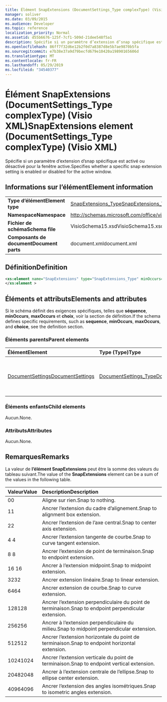 ```yaml
---
title: Élément SnapExtensions (DocumentSettings_Type complexType) (Visio XML)
manager: soliver
ms.date: 03/09/2015
ms.audience: Developer
ms.topic: reference
localization_priority: Normal
ms.assetid: d55b6676-125f-7cf1-509d-21dee548f5a1
description: Spécifie si un paramètre d’extension d’snap spécifique est activé ou désactivé pour la fenêtre active.
ms.openlocfilehash: 86ff7f32d6e12b2f0d7a8387d8e5b7ae9870b5fa
ms.sourcegitcommit: e7b38e37a9d79becfd679e10420a19890165606d
ms.translationtype: MT
ms.contentlocale: fr-FR
ms.lasthandoff: 05/29/2019
ms.locfileid: "34540377"
---
```

# <a name="snapextensions-element-documentsettings_type-complextype-visio-xml"></a><span data-ttu-id="9a18f-103">Élément SnapExtensions (DocumentSettings_Type complexType) (Visio XML)</span><span class="sxs-lookup"><span data-stu-id="9a18f-103">SnapExtensions element (DocumentSettings_Type complexType) (Visio XML)</span></span>

<span data-ttu-id="9a18f-104">Spécifie si un paramètre d’extension d’snap spécifique est activé ou désactivé pour la fenêtre active.</span><span class="sxs-lookup"><span data-stu-id="9a18f-104">Specifies whether a specific snap extension setting is enabled or disabled for the active window.</span></span> 
  
## <a name="element-information"></a><span data-ttu-id="9a18f-105">Informations sur l’élément</span><span class="sxs-lookup"><span data-stu-id="9a18f-105">Element information</span></span>

|||
|:-----|:-----|
|<span data-ttu-id="9a18f-106">**Type d’élément**</span><span class="sxs-lookup"><span data-stu-id="9a18f-106">**Element type**</span></span> <br/> |[<span data-ttu-id="9a18f-107">SnapExtensions_Type</span><span class="sxs-lookup"><span data-stu-id="9a18f-107">SnapExtensions_Type</span></span>](snapextensions_type-complextypevisio-xml.md) <br/> |
|<span data-ttu-id="9a18f-108">**Namespace**</span><span class="sxs-lookup"><span data-stu-id="9a18f-108">**Namespace**</span></span> <br/> |http://schemas.microsoft.com/office/visio/2012/main  <br/> |
|<span data-ttu-id="9a18f-109">**Fichier de schéma**</span><span class="sxs-lookup"><span data-stu-id="9a18f-109">**Schema file**</span></span> <br/> |<span data-ttu-id="9a18f-110">VisioSchema15.xsd</span><span class="sxs-lookup"><span data-stu-id="9a18f-110">VisioSchema15.xsd</span></span>  <br/> |
|<span data-ttu-id="9a18f-111">**Composants de document**</span><span class="sxs-lookup"><span data-stu-id="9a18f-111">**Document parts**</span></span> <br/> |<span data-ttu-id="9a18f-112">document.xml</span><span class="sxs-lookup"><span data-stu-id="9a18f-112">document.xml</span></span>  <br/> |
   
## <a name="definition"></a><span data-ttu-id="9a18f-113">Définition</span><span class="sxs-lookup"><span data-stu-id="9a18f-113">Definition</span></span>

```XML
<xs:element name="SnapExtensions" type="SnapExtensions_Type" minOccurs="0" maxOccurs="1" >
</xs:element >
```

## <a name="elements-and-attributes"></a><span data-ttu-id="9a18f-114">Éléments et attributs</span><span class="sxs-lookup"><span data-stu-id="9a18f-114">Elements and attributes</span></span>

<span data-ttu-id="9a18f-115">Si le schéma définit des exigences spécifiques, telles que **séquence**, **minOccurs**, **maxOccurs** et **choix**, voir la section de définition.</span><span class="sxs-lookup"><span data-stu-id="9a18f-115">If the schema defines specific requirements, such as **sequence**, **minOccurs**, **maxOccurs**, and **choice**, see the definition section.</span></span> 
  
### <a name="parent-elements"></a><span data-ttu-id="9a18f-116">Éléments parents</span><span class="sxs-lookup"><span data-stu-id="9a18f-116">Parent elements</span></span>

|<span data-ttu-id="9a18f-117">**Élément**</span><span class="sxs-lookup"><span data-stu-id="9a18f-117">**Element**</span></span>|<span data-ttu-id="9a18f-118">**Type (Type)**</span><span class="sxs-lookup"><span data-stu-id="9a18f-118">**Type**</span></span>|<span data-ttu-id="9a18f-119">**Description**</span><span class="sxs-lookup"><span data-stu-id="9a18f-119">**Description**</span></span>|
|:-----|:-----|:-----|
|[<span data-ttu-id="9a18f-120">DocumentSettings</span><span class="sxs-lookup"><span data-stu-id="9a18f-120">DocumentSettings</span></span>](documentsettings-element-visiodocument_type-complextypevisio-xml.md) <br/> |[<span data-ttu-id="9a18f-121">DocumentSettings_Type</span><span class="sxs-lookup"><span data-stu-id="9a18f-121">DocumentSettings_Type</span></span>](documentsettings_type-complextypevisio-xml.md) <br/> |<span data-ttu-id="9a18f-122">Contient des éléments qui spécifient les paramètres de document.</span><span class="sxs-lookup"><span data-stu-id="9a18f-122">Contains elements that specify document settings.</span></span>  <br/> |
   
### <a name="child-elements"></a><span data-ttu-id="9a18f-123">Éléments enfants</span><span class="sxs-lookup"><span data-stu-id="9a18f-123">Child elements</span></span>

<span data-ttu-id="9a18f-124">Aucun.</span><span class="sxs-lookup"><span data-stu-id="9a18f-124">None.</span></span>
  
### <a name="attributes"></a><span data-ttu-id="9a18f-125">Attributs</span><span class="sxs-lookup"><span data-stu-id="9a18f-125">Attributes</span></span>

<span data-ttu-id="9a18f-126">Aucun.</span><span class="sxs-lookup"><span data-stu-id="9a18f-126">None.</span></span>
  
## <a name="remarks"></a><span data-ttu-id="9a18f-127">Remarques</span><span class="sxs-lookup"><span data-stu-id="9a18f-127">Remarks</span></span>

<span data-ttu-id="9a18f-128">La valeur de **l’élément SnapExtensions** peut être la somme des valeurs du tableau suivant.</span><span class="sxs-lookup"><span data-stu-id="9a18f-128">The value of the **SnapExtensions** element can be a sum of the values in the following table.</span></span> 
  
|<span data-ttu-id="9a18f-129">**Valeur**</span><span class="sxs-lookup"><span data-stu-id="9a18f-129">**Value**</span></span>|<span data-ttu-id="9a18f-130">**Description**</span><span class="sxs-lookup"><span data-stu-id="9a18f-130">**Description**</span></span>|
|:-----|:-----|
|<span data-ttu-id="9a18f-131">0</span><span class="sxs-lookup"><span data-stu-id="9a18f-131">0</span></span>  <br/> |<span data-ttu-id="9a18f-132">Aligne sur rien.</span><span class="sxs-lookup"><span data-stu-id="9a18f-132">Snap to nothing.</span></span>  <br/> |
|<span data-ttu-id="9a18f-133">1</span><span class="sxs-lookup"><span data-stu-id="9a18f-133">1</span></span>  <br/> |<span data-ttu-id="9a18f-134">Ancrer l’extension du cadre d’alignement.</span><span class="sxs-lookup"><span data-stu-id="9a18f-134">Snap to alignment box extension.</span></span>  <br/> |
|<span data-ttu-id="9a18f-135">2</span><span class="sxs-lookup"><span data-stu-id="9a18f-135">2</span></span>  <br/> |<span data-ttu-id="9a18f-136">Ancrer l’extension de l’axe central.</span><span class="sxs-lookup"><span data-stu-id="9a18f-136">Snap to center axis extension.</span></span>  <br/> |
|<span data-ttu-id="9a18f-137">4 </span><span class="sxs-lookup"><span data-stu-id="9a18f-137">4</span></span>  <br/> |<span data-ttu-id="9a18f-138">Ancrer l’extension tangente de courbe.</span><span class="sxs-lookup"><span data-stu-id="9a18f-138">Snap to curve tangent extension.</span></span>  <br/> |
|<span data-ttu-id="9a18f-139">8 </span><span class="sxs-lookup"><span data-stu-id="9a18f-139">8</span></span>  <br/> |<span data-ttu-id="9a18f-140">Ancrer l’extension de point de terminaison.</span><span class="sxs-lookup"><span data-stu-id="9a18f-140">Snap to endpoint extension.</span></span>  <br/> |
|<span data-ttu-id="9a18f-141">16 </span><span class="sxs-lookup"><span data-stu-id="9a18f-141">16</span></span>  <br/> |<span data-ttu-id="9a18f-142">Ancrer à l’extension midpoint.</span><span class="sxs-lookup"><span data-stu-id="9a18f-142">Snap to midpoint extension.</span></span>  <br/> |
|<span data-ttu-id="9a18f-143">32</span><span class="sxs-lookup"><span data-stu-id="9a18f-143">32</span></span>  <br/> |<span data-ttu-id="9a18f-144">Ancrer extension linéaire.</span><span class="sxs-lookup"><span data-stu-id="9a18f-144">Snap to linear extension.</span></span>  <br/> |
|<span data-ttu-id="9a18f-145">64</span><span class="sxs-lookup"><span data-stu-id="9a18f-145">64</span></span>  <br/> |<span data-ttu-id="9a18f-146">Ancrer extension de courbe.</span><span class="sxs-lookup"><span data-stu-id="9a18f-146">Snap to curve extension.</span></span>  <br/> |
|<span data-ttu-id="9a18f-147">128</span><span class="sxs-lookup"><span data-stu-id="9a18f-147">128</span></span>  <br/> |<span data-ttu-id="9a18f-148">Ancrer l’extension perpendiculaire du point de terminaison.</span><span class="sxs-lookup"><span data-stu-id="9a18f-148">Snap to endpoint perpendicular extension.</span></span>  <br/> |
|<span data-ttu-id="9a18f-149">256</span><span class="sxs-lookup"><span data-stu-id="9a18f-149">256</span></span>  <br/> |<span data-ttu-id="9a18f-150">Ancrer à l’extension perpendiculaire du milieu.</span><span class="sxs-lookup"><span data-stu-id="9a18f-150">Snap to midpoint perpendicular extension.</span></span>  <br/> |
|<span data-ttu-id="9a18f-151">512</span><span class="sxs-lookup"><span data-stu-id="9a18f-151">512</span></span>  <br/> |<span data-ttu-id="9a18f-152">Ancrer l’extension horizontale du point de terminaison.</span><span class="sxs-lookup"><span data-stu-id="9a18f-152">Snap to endpoint horizontal extension.</span></span>  <br/> |
|<span data-ttu-id="9a18f-153">1024</span><span class="sxs-lookup"><span data-stu-id="9a18f-153">1024</span></span>  <br/> |<span data-ttu-id="9a18f-154">Ancrer l’extension verticale du point de terminaison.</span><span class="sxs-lookup"><span data-stu-id="9a18f-154">Snap to endpoint vertical extension.</span></span>  <br/> |
|<span data-ttu-id="9a18f-155">2048</span><span class="sxs-lookup"><span data-stu-id="9a18f-155">2048</span></span>  <br/> |<span data-ttu-id="9a18f-156">Ancrer à l’extension centrale de l’ellipse.</span><span class="sxs-lookup"><span data-stu-id="9a18f-156">Snap to ellipse center extension.</span></span>  <br/> |
|<span data-ttu-id="9a18f-157">4096</span><span class="sxs-lookup"><span data-stu-id="9a18f-157">4096</span></span>  <br/> |<span data-ttu-id="9a18f-158">Ancrer l’extension des angles isométriques.</span><span class="sxs-lookup"><span data-stu-id="9a18f-158">Snap to isometric angles extension.</span></span>  <br/> |
   

